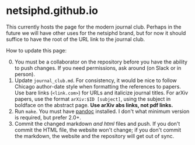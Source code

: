 # netsiphd.github.io

This currently hosts the page for the modern journal club. Perhaps in the
future we will have other uses for the netsiphd brand, but for now it should
suffice to have the root of the URL link to the journal club.

How to update this page:

0. You must be a collaborator on the repository before you have the
ability to push changes. If you need permissions, ask around (on Slack
or in person).
1. Update `journal_club.md`. For consistency, it would be nice to follow
Chicago author-date style when formatting the references to papers. Use
bare links (`<link.com>`) for URLs and italicize journal titles. For arXiv
papers, use the format `arXiv:$ID [subject]`, using the subject in boldface
on the abstract page. **Use arXiv abs links, not pdf links.**
2. Run `make`. You must have [pandoc](https://pandoc.org/) installed. I don't
what minimum version is required, but prefer 2.0+.
3. Commit the changed markdown *and html* files and push. If you don't commit
the HTML file, the website won't change; if you don't commit the markdown, the
website and the repository will get out of sync.

